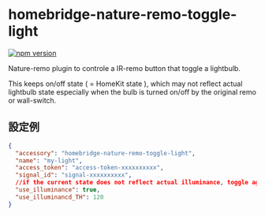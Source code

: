# homebridge-nature-remo-toggle-light

[![npm version](https://badge.fury.io/js/%40nu50218%2Fhomebridge-nature-remo-toggle-light.svg)](https://badge.fury.io/js/%40nu50218%2Fhomebridge-nature-remo-toggle-light)

Nature-remo plugin to controle a IR-remo button that toggle a lightbulb.

This keeps on/off state ( = HomeKit state ), which may not reflect actual lightbulb state especially when the bulb is turned on/off by the original remo or wall-switch.

## 設定例

```json
{
  "accessory": "homebridge-nature-remo-toggle-light",
  "name": "my-light",
  "access_token": "access-token-xxxxxxxxxx",
  "signal_id": "signal-xxxxxxxxxx",
  //if the current state does not reflect actual illuminance, toggle again
  "use_illuminance": true,
  "use_illuminancd_TH": 120
}
```
